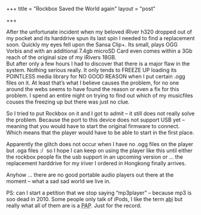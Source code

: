 +++
title = "Rockbox Saved the World again"
layout = "post"

+++

<p>After the unfortunate incident when my beloved iRiver h320 dropped out of my pocket and its harddrive spun its last spin I needed to find a replacement soon. Quickly my eyes fell upon the Sansa Clip+. Its small, plays OGG Vorbis and with an additional 7.4gb microSD Card even comes within a 3Gb reach of the original size of my iRivers 18GB.<br />
But after only a few hours I had to discover that there is a major flaw in the system. Nothing serious really. It only tends to FREEZE UP loading its POINTLESS media library for NO GOOD REASON when I put certain .ogg files on it. At least that&#8217;s what I believe causes the problem, for no one around the webs seems to have found the reason or even a fix for this problem. I spend an entire night on trying to find out which of my musicfiles couses the freezing up but there was just no clue.</p>
<p>So I tried to put Rockbox on it and I got to admit &#8211; it still does not really solve the problem. Because the port to this device does not support USB yet &#8211; meaning that you would have to start the original firmware to connect. Which means that the player would have to be able to start in the first place.</p>
<p>Apparently the glitch does not occur when I have no .ogg files on the player but .oga files <img src="/images/smilies/icon_eek.gif" alt=":/" class="wp-smiley" style="height: 1em; max-height: 1em;" /> so I hope I can keep on using the player like this until either the rockbox people fix the usb support in an upcoming version or &#8230; the replacement harddrive for my iriver I ordered in Hongkong finally arrives.</p>
<p>Anyhow &#8230; there are no good portable audio players out there at the moment &#8211; what a sad sad world we live in.</p>
<p>PS: can I start a petition that we stop saying &#8220;mp3player&#8221; &#8211; because mp3 is soo dead in 2010. Some people only talk of iPods, I like the term <abbr title="anything but an iPod">abi</abbr> but really what all of them are is a <abbr title="portable audio player">PAP</abbr>. Just for the record.</p>
